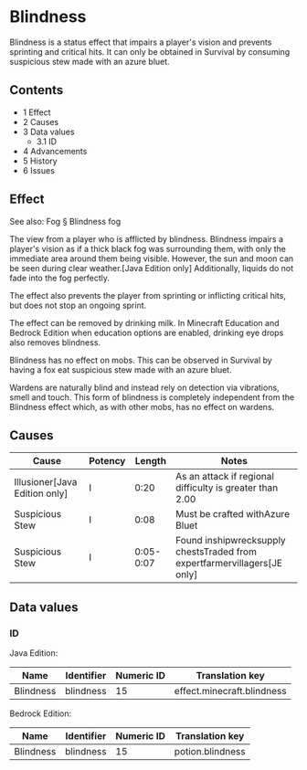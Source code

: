 # Blindness
Blindness is a status effect that impairs a player's vision and prevents sprinting and critical hits. It can only be obtained in Survival by consuming suspicious stew made with an azure bluet.

## Contents
- 1 Effect
- 2 Causes
- 3 Data values
	- 3.1 ID
- 4 Advancements
- 5 History
- 6 Issues

## Effect
See also: Fog § Blindness fog

The view from a player who is afflicted by blindness.
Blindness impairs a player's vision as if a thick black fog was surrounding them, with only the immediate area around them being visible. However, the sun and moon can be seen during clear weather.‌[Java Edition  only] Additionally, liquids do not fade into the fog perfectly. 

The effect also prevents the player from sprinting or inflicting critical hits, but does not stop an ongoing sprint.

The effect can be removed by drinking milk. In  Minecraft Education and Bedrock Edition when education options are enabled, drinking eye drops also removes blindness.

Blindness has no effect on mobs. This can be observed in Survival by having a fox eat suspicious stew made with an azure bluet.

Wardens are naturally blind and instead rely on detection via vibrations, smell and touch. This form of blindness is completely independent from the Blindness effect which, as with other mobs, has no effect on wardens.

## Causes
| Cause                           | Potency | Length    | Notes                                                                      |
|---------------------------------|---------|-----------|----------------------------------------------------------------------------|
| Illusioner‌[Java Edition  only] | I       | 0:20      | As an attack if regional difficulty is greater than 2.00                   |
| Suspicious Stew                 | I       | 0:08      | Must be crafted withAzure Bluet                                            |
| Suspicious Stew                 | I       | 0:05-0:07 | Found inshipwrecksupply chestsTraded from expertfarmervillagers‌[JE  only] |

## Data values
### ID
Java Edition:

| Name      | Identifier | Numeric ID | Translation key            |
|-----------|------------|------------|----------------------------|
| Blindness | blindness  | 15         | effect.minecraft.blindness |

Bedrock Edition:

| Name      | Identifier | Numeric ID | Translation key  |
|-----------|------------|------------|------------------|
| Blindness | blindness  | 15         | potion.blindness |


